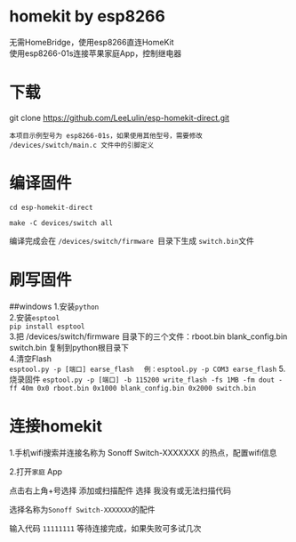 # homekit by esp8266
无需HomeBridge，使用esp8266直连HomeKit  
使用esp8266-01s连接苹果家庭App，控制继电器
# 下载
git clone https://github.com/LeeLulin/esp-homekit-direct.git  
```注意：使用之前需要先配置好 esp-open-sdk 的编译环境   
本项目示例型号为 esp8266-01s，如果使用其他型号，需要修改 /devices/switch/main.c 文件中的引脚定义
```
# 编译固件
```
cd esp-homekit-direct

make -C devices/switch all
```
编译完成会在 ```/devices/switch/firmware ```目录下生成 ```switch.bin```文件
# 刷写固件
##windows
1.安装```python```  
2.安装```esptool```  
```pip install esptool```  
3.把 /devices/switch/firmware 目录下的三个文件：rboot.bin blank_config.bin switch.bin 复制到python根目录下  
4.清空Flash  
```esptool.py -p [端口] earse_flash  ```
```例：esptool.py -p COM3 earse_flash```
5.烧录固件
```esptool.py -p [端口] -b 115200 write_flash -fs 1MB -fm dout -ff 40m 0x0 rboot.bin 0x1000 blank_config.bin 0x2000 switch.bin```
# 连接homekit
1.手机wifi搜索并连接名称为 Sonoff Switch-XXXXXXX 的热点，配置wifi信息

2.打开```家庭``` App

点击右上角+号选择 添加或扫描配件 选择 我没有或无法扫描代码 

选择名称为```Sonoff Switch-XXXXXXX```的配件

输入代码 ```11111111``` 等待连接完成，如果失败可多试几次
